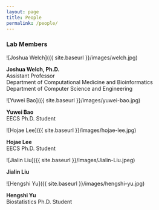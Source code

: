 ```yaml
---
layout: page
title: People
permalink: /people/
---
```


### Lab Members

![Joshua Welch]({{ site.baseurl }}/images/welch.jpg)

**Joshua Welch, Ph.D.**  
Assistant Professor<br/>
Department of Computational Medicine and Bioinformatics<br/>
Department of Computer Science and Engineering<br/>

![Yuwei Bao]({{ site.baseurl }}/images/yuwei-bao.jpg)

**Yuwei Bao**  
EECS Ph.D. Student

![Hojae Lee]({{ site.baseurl }}/images/hojae-lee.jpg)

**Hojae Lee**  
EECS Ph.D. Student

![Jialin Liu]({{ site.baseurl }}/images/Jialin-Liu.jpeg)

**Jialin Liu**

![Hengshi Yu]({{ site.baseurl }}/images/hengshi-yu.jpg)

**Hengshi Yu**  
Biostatistics Ph.D. Student
